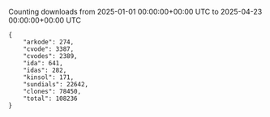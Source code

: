 
Counting downloads from 2025-01-01 00:00:00+00:00 UTC to 2025-04-23 00:00:00+00:00 UTC

```
{
    "arkode": 274,
    "cvode": 3387,
    "cvodes": 2389,
    "ida": 641,
    "idas": 282,
    "kinsol": 171,
    "sundials": 22642,
    "clones": 78450,
    "total": 108236
}
```
